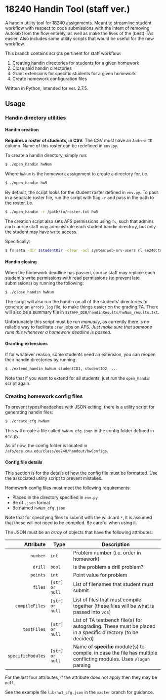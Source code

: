 # 18240 Handin Tool (staff ver.)
A handin utility tool for 18240 assignments. Meant to streamline student
workflow with respect to code submissions with the intent of removing Autolab
from the flow entirely, as well as make the lives of the (best) TAs easier. Also
includes some utility scripts that would be useful for the new workflow.

This branch contains scripts pertinent for staff workflow:
1. Creating handin directories for students for a given homework
2. Close said handin directories
3. Grant extensions for specific students for a given homework
4. Create homework configuration files

Written in Python, intended for ver. 2.7.5.

## Usage
### Handin directory utilities
#### Handin creation
**Requires a roster of students, in CSV.** The CSV must have an `Andrew ID`
column. Name of this roster can be redefined in `env.py`.

To create a handin directory, simply run:
```bash
$ ./open_handin hwNum
```
Where `hwNum` is the homework assignment to create a directory for, i.e.
```bash
$ ./open_handin hw5
```
By default, the script looks for the student roster defined in `env.py`. To pass
in a separate roster file, run the script with flag `-r` and pass in the path
to the roster, i.e.
```bash
$ ./open_handin -r /path/to/roster.txt hw5
```
The creation script also sets AFS permissions using `fs`, such that admins and
course staff may administrate each student handin directory, but only the
student may have write access.

Specifically:
```bash
$ fs seta -dir $studentDir -clear -acl system:web-srv-users rl ee240:ta all ee240:staff all ee240 all system:administrators all $studentID write
```
#### Handin closing
When the homework deadline has passed, course staff may replace each student's
write permissions with read permissions (to prevent late submissions) by running
the following:
```bash
$ ./close_handin hwNum
```
The script will also run the handin on all of the students' directories to
generate an `errors.log` file, to make things easier on the grading TA. There
will also be a summary file in `$STAFF_DIR/handinResults/hwNum_results.txt`.

Unfortunately this script must be run *manually*, as currently there is no
reliable way to facilitate `cron` jobs on AFS. *Just make sure that someone runs
this whenever a homework deadline is passed.*

#### Granting extensions
If for whatever reason, some students need an extension, you can reopen their
handin directories by running:
```bash
$ ./extend_handin hwNum studentID1, studentID2, ...
```
Note that if you want to extend for all students, just run the `open_handin`
script again.

### Creating homework config files
To prevent typos/headaches with JSON editing, there is a utility script for
generating handin files:
```bash
$ ./create_cfg hwNum
```
This will create a file called `hwNum_cfg.json` in the config folder defined in
`env.py`.

As of now, the config folder is located in `/afs/ece.cmu.edu/class/ee240/handout/hwConfigs`.

#### Config file details
This section is for the details of how the config file must be formatted. Use
the associated utility script to prevent mistakes.

Homework config files must meet the following requirements:
- Placed in the directory specified in `env.py`
- Be of `.json` format
- Be named `hwNum_cfg.json`

Note that for specifying files to submit with the wildcard `*`, it is assumed
that these will not need to be compiled. Be careful when using it.

The JSON must be an *array* of objects that have the following attributes:

| Attribute         | Type            | Description                                                                                                         |
| ----------------: | --------------- | ------------------------------------------------------------------------------------------------------------------- |
| `number`          | `int`           | Problem number (i.e. order in homework)                                                                             |
| `drill`           | `bool`          | Is the problem a drill problem?                                                                                     |
| `points`          | `int`           | Point value for problem                                                                                             |
| `files`           | `[str] or null` | List of filenames that student must submit                                                                          |
| `compileFiles`    | `[str] or null` | List of files that must compile together (these files will be what is passed into `vcs`)                            |
| `testFiles`       | `[str] or null` | List of TA testbench file(s) for autograding.  These must be placed in a specific directory (to be decided)         |
| `specificModules` | `[str] or null` | Name of **specific** module(s) to compile, in case the file has multiple conflicting modules. Uses `vlogan` parsing |

For the last four attributes, if the attribute does not apply then they may be
`null`.

See the example file `lib/hw1_cfg.json` in the `master` branch for guidance.
